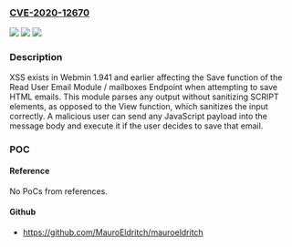 ### [CVE-2020-12670](https://cve.mitre.org/cgi-bin/cvename.cgi?name=CVE-2020-12670)
![](https://img.shields.io/static/v1?label=Product&message=n%2Fa&color=blue)
![](https://img.shields.io/static/v1?label=Version&message=n%2Fa&color=blue)
![](https://img.shields.io/static/v1?label=Vulnerability&message=n%2Fa&color=brighgreen)

### Description

XSS exists in Webmin 1.941 and earlier affecting the Save function of the Read User Email Module / mailboxes Endpoint when attempting to save HTML emails. This module parses any output without sanitizing SCRIPT elements, as opposed to the View function, which sanitizes the input correctly. A malicious user can send any JavaScript payload into the message body and execute it if the user decides to save that email.

### POC

#### Reference
No PoCs from references.

#### Github
- https://github.com/MauroEldritch/mauroeldritch

